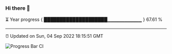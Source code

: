 ### Hi there 👋

⏳ Year progress { ████████████████████▁▁▁▁▁▁▁▁▁▁ } 67.61 %

---

⏰ Updated on Sun, 04 Sep 2022 18:15:51 GMT

![Progress Bar CI](https://github.com/liununu/liununu/workflows/Progress%20Bar%20CI/badge.svg)
